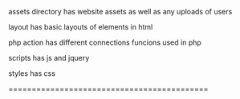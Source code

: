 assets directory has website assets as well as any uploads of users

layout has basic layouts of elements in html

php action has different connections funcions used in php

scripts has js and jquery

styles has css

===========================================
